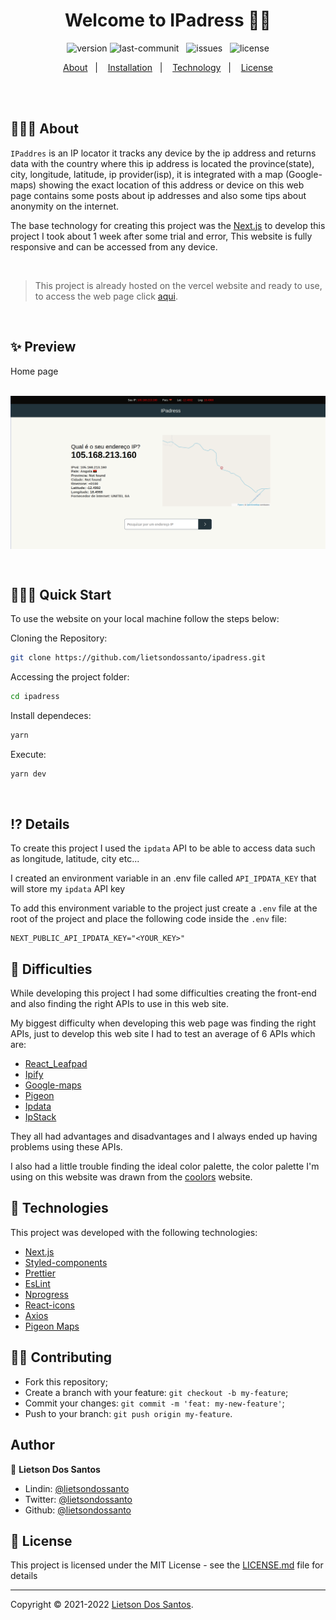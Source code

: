 <h1 align="center">Welcome to IPadress 👋🏿</h1>

<p align="center">
    <img src="https://img.shields.io/badge/Version-3.0.0-brightgreen" alt="version">
    <img src="https://img.shields.io/github/last-commit/lietsondossanto/ipadress" alt="last-communit">&nbsp;&nbsp;
    <img src="https://img.shields.io/github/issues/lietsondossanto/ipadress" alt="issues">&nbsp;&nbsp;
    <img src="https://img.shields.io/badge/license-MIT-brightgreen" alt="license">
</p>

<p align="center">
    <a href="#about">About</a>&nbsp;&nbsp;&nbsp;|&nbsp;&nbsp;&nbsp;
    <a href="#installation">Installation</a>&nbsp;&nbsp;&nbsp;|&nbsp;&nbsp;&nbsp;
    <a href="#technology">Technology</a>&nbsp;&nbsp;&nbsp;|&nbsp;&nbsp;&nbsp;
    <a href="#license">License</a>
</p>

<br/><br/>

## <span id="about">👨🏿‍🏫 About</span>
`IPaddres` is an IP locator it tracks any device by the ip address and returns data with the country where this ip address is located the province(state), city, longitude, latitude, ip provider(isp), it is integrated with a map (Google-maps) showing the exact location of this address or device on this web page contains some posts about ip addresses and also some tips about anonymity on the internet.

The base technology for creating this project was the [Next.js](https://reactjs.org/) to develop this project I took about 1 week after some trial and error, This website is fully responsive and can be accessed from any device.<br/>

<br/>

> This project is already hosted on the vercel website and ready to use, to access the web page click [aqui](https://ipadress.vercel.app/).

<br/>

## <span id="preview">✨ Preview</span>

Home page <br/><br/>

<p align="center">
  <img width="700" align="center" src="./src/assets/images/project/Version_2.png" alt="Project demo"/>
</p>

<br/>

## <span id="installation">👨🏿‍💻 Quick Start</span>

To use the website on your local machine follow the steps below:

Cloning the Repository:

```sh
git clone https://github.com/lietsondossanto/ipadress.git
```

Accessing the project folder:

```sh
cd ipadress
```

Install dependeces:

```sh
yarn
```

Execute:

```sh
yarn dev
```

<br />

## <span id="details">⁉️ Details</span>

To create this project I used the `ipdata` API to be able to access data such as longitude, latitude, city etc...

I created an environment variable in an .env file called `API_IPDATA_KEY` that will store my `ipdata` API key

To add this environment variable to the project just create a `.env` file at the root of the project and place the following code inside the `.env` file:
```
NEXT_PUBLIC_API_IPDATA_KEY="<YOUR_KEY>"
```

## <span id="difficulties">😤 Difficulties</span>

While developing this project I had some difficulties creating the front-end and also finding the right APIs to use in this web site.

My biggest difficulty when developing this web page was finding the right APIs, just to develop this web site I had to test an average of 6 APIs which are:

- [React_Leafpad]()
- [Ipify]()
- [Google-maps]()
- [Pigeon]()
- [Ipdata]()
- [IpStack]()

They all had advantages and disadvantages and I always ended up having problems using these APIs.

I also had a little trouble finding the ideal color palette,
the color palette I'm using on this website was drawn from the [coolors](https://coolors.co/) website.

## <span id="technology">🚀 Technologies</span>

This project was developed with the following technologies:

- [Next.js](https://next.org/)
- [Styled-components](https://styled-components.com/)
- [Prettier](https://prettier.io/)
- [EsLint](https://eslint.org/)
- [Nprogress](https://www.npmjs.com/package/nprogress)
- [React-icons](https://react-icons.github.io/react-icons/)
- [Axios](https://github.com/axios/axios)
- [Pigeon Maps](https://pigeon-maps.js.org/)

## <span id="contributing">🤝🏿 Contributing</span>

- Fork this repository;
- Create a branch with your feature: `git checkout -b my-feature`;
- Commit your changes: `git commit -m 'feat: my-new-feature'`;
- Push to your branch: `git push origin my-feature`.

## <span id="author">Author</span>

👤 **Lietson Dos Santos**

- Lindin: [@lietsondossanto](https://www.linkedin.com/in/lietsondossanto)
- Twitter: [@lietsondossanto](https://twitter.com/lietsondossanto)
- Github: [@lietsondossanto](https://github.com/lietsondossanto) <br/>

## <span id="license">📝 License</span>

This project is licensed under the MIT License - see the [LICENSE.md](LICENSE.md) file for details

---

Copyright © 2021-2022 [Lietson Dos Santos](https://github.com/lietsondossanto).
